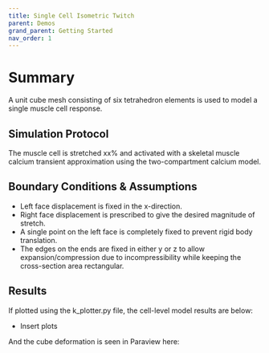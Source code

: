 ```yaml
---
title: Single Cell Isometric Twitch
parent: Demos
grand_parent: Getting Started
nav_order: 1
---
```


Summary
=======
A unit cube mesh consisting of six tetrahedron elements is used to model a single muscle cell response.

Simulation Protocol
-------------------
The muscle cell is stretched xx% and activated with a skeletal muscle calcium transient approximation using the two-compartment calcium model.

Boundary Conditions & Assumptions
---------------------------------
- Left face displacement is fixed in the x-direction.
- Right face displacement is prescribed to give the desired magnitude of stretch.
- A single point on the left face is completely fixed to prevent rigid body translation.
- The edges on the ends are fixed in either y or z to allow expansion/compression due to incompressibility while keeping the cross-section area rectangular.

Results
-------
If plotted using the k_plotter.py file, the cell-level model results are below:

* Insert plots

And the cube deformation is seen in Paraview here:
